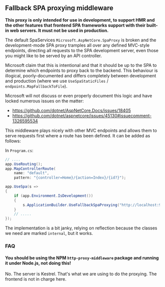 Fallback SPA proxying middleware
--------------------------------

**This proxy is only intended for use in development, to support HMR and the other features that frontend SPA frameworks
support with their built-in web servers. It must not be used in production.**

The default SpaServices `Microsoft.AspNetCore.SpaProxy` is broken and
the development-mode SPA proxy tramples all over any defined MVC-style endpoints, directing all requests to the SPA
development server, even those you might like to be served by an API controller.

Microsoft claim that this is intentional and that it should be up to the SPA to determine which endpoints
to proxy back to the backend. This behaviour is illogical, poorly-documented and differs completely between
development and production (where we use `UseSpaStaticFiles` / `endpoints.MapFallbackToFile`).

Microsoft will not discuss or even properly document this logic and have locked numerous issues on the matter:

- https://github.com/dotnet/AspNetCore.Docs/issues/18405
- https://github.com/dotnet/aspnetcore/issues/45130#issuecomment-1326595534

This middleware plays nicely with other MVC endpoints and allows them to serve requests first where a route has been
defined. It can be added as follows:

In `Program.cs`:

```csharp
// ....
app.UseRouting();
app.MapControllerRoute(
    name: "default",
    pattern: "{controller=Home}/{action=Index}/{id?}");

app.UseSpa(s =>
{
    if (app.Environment.IsDevelopment())
    {
        s.ApplicationBuilder.UseFallbackSpaProxying("http://localhost:9999");
    }
    // .....
});
```

The implementation is a bit janky, relying on reflection because the classes we need are marked `internal`, but it
works.

### FAQ

#### You should be using the NPM `http-proxy-middleware` package and running it under Node.js, not doing this!

No. The server is Kestrel. That's what we are using to do the proxying.
The frontend is not in charge here.
